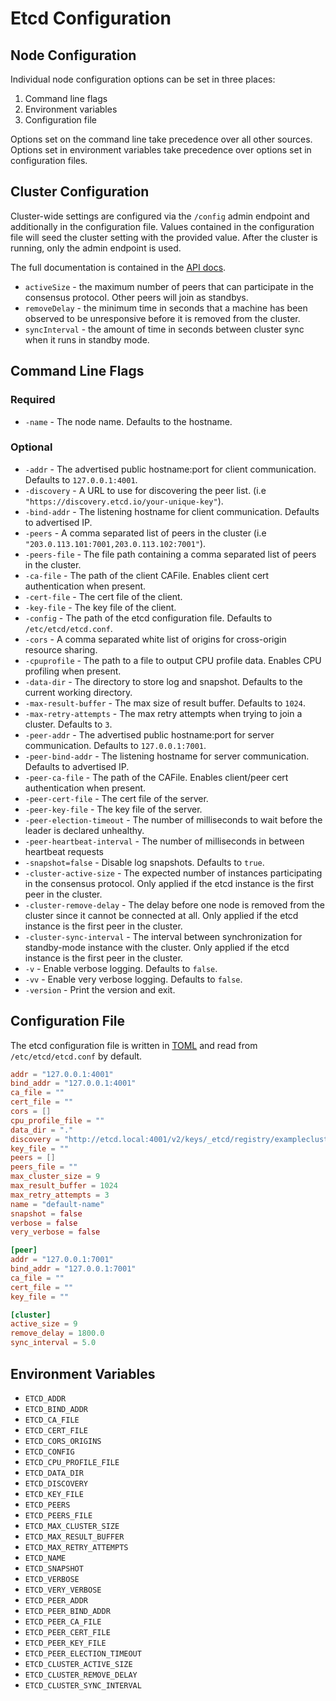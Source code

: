 # Etcd Configuration

## Node Configuration

Individual node configuration options can be set in three places:

 1. Command line flags
 2. Environment variables
 3. Configuration file

Options set on the command line take precedence over all other sources.
Options set in environment variables take precedence over options set in
configuration files.

## Cluster Configuration

Cluster-wide settings are configured via the `/config` admin endpoint and additionally in the configuration file. Values contained in the configuration file will seed the cluster setting with the provided value. After the cluster is running, only the admin endpoint is used.

The full documentation is contained in the [API docs](https://github.com/coreos/etcd/blob/master/Documentation/api.md#cluster-config).

* `activeSize` - the maximum number of peers that can participate in the consensus protocol. Other peers will join as standbys.
* `removeDelay` - the minimum time in seconds that a machine has been observed to be unresponsive before it is removed from the cluster.
* `syncInterval` - the amount of time in seconds between cluster sync when it runs in standby mode.

## Command Line Flags

### Required

* `-name` - The node name. Defaults to the hostname.

### Optional

* `-addr` - The advertised public hostname:port for client communication. Defaults to `127.0.0.1:4001`.
* `-discovery` - A URL to use for discovering the peer list. (i.e `"https://discovery.etcd.io/your-unique-key"`).
* `-bind-addr` - The listening hostname for client communication. Defaults to advertised IP.
* `-peers` - A comma separated list of peers in the cluster (i.e `"203.0.113.101:7001,203.0.113.102:7001"`).
* `-peers-file` - The file path containing a comma separated list of peers in the cluster.
* `-ca-file` - The path of the client CAFile. Enables client cert authentication when present.
* `-cert-file` - The cert file of the client.
* `-key-file` - The key file of the client.
* `-config` - The path of the etcd configuration file. Defaults to `/etc/etcd/etcd.conf`.
* `-cors` - A comma separated white list of origins for cross-origin resource sharing.
* `-cpuprofile` - The path to a file to output CPU profile data. Enables CPU profiling when present.
* `-data-dir` - The directory to store log and snapshot. Defaults to the current working directory.
* `-max-result-buffer` - The max size of result buffer. Defaults to `1024`.
* `-max-retry-attempts` - The max retry attempts when trying to join a cluster. Defaults to `3`.
* `-peer-addr` - The advertised public hostname:port for server communication. Defaults to `127.0.0.1:7001`.
* `-peer-bind-addr` - The listening hostname for server communication. Defaults to advertised IP.
* `-peer-ca-file` - The path of the CAFile. Enables client/peer cert authentication when present.
* `-peer-cert-file` - The cert file of the server.
* `-peer-key-file` - The key file of the server.
* `-peer-election-timeout` - The number of milliseconds to wait before the leader is declared unhealthy.
* `-peer-heartbeat-interval` - The number of milliseconds in between heartbeat requests
* `-snapshot=false` - Disable log snapshots. Defaults to `true`.
* `-cluster-active-size` - The expected number of instances participating in the consensus protocol. Only applied if the etcd instance is the first peer in the cluster.
* `-cluster-remove-delay` - The delay before one node is removed from the cluster since it cannot be connected at all. Only applied if the etcd instance is the first peer in the cluster.
* `-cluster-sync-interval` - The interval between synchronization for standby-mode instance with the cluster. Only applied if the etcd instance is the first peer in the cluster.
* `-v` - Enable verbose logging. Defaults to `false`.
* `-vv` - Enable very verbose logging. Defaults to `false`.
* `-version` - Print the version and exit.

## Configuration File

The etcd configuration file is written in [TOML](https://github.com/mojombo/toml)
and read from `/etc/etcd/etcd.conf` by default.

```TOML
addr = "127.0.0.1:4001"
bind_addr = "127.0.0.1:4001"
ca_file = ""
cert_file = ""
cors = []
cpu_profile_file = ""
data_dir = "."
discovery = "http://etcd.local:4001/v2/keys/_etcd/registry/examplecluster"
key_file = ""
peers = []
peers_file = ""
max_cluster_size = 9
max_result_buffer = 1024
max_retry_attempts = 3
name = "default-name"
snapshot = false
verbose = false
very_verbose = false

[peer]
addr = "127.0.0.1:7001"
bind_addr = "127.0.0.1:7001"
ca_file = ""
cert_file = ""
key_file = ""

[cluster]
active_size = 9
remove_delay = 1800.0
sync_interval = 5.0
```

## Environment Variables

 * `ETCD_ADDR`
 * `ETCD_BIND_ADDR`
 * `ETCD_CA_FILE`
 * `ETCD_CERT_FILE`
 * `ETCD_CORS_ORIGINS`
 * `ETCD_CONFIG`
 * `ETCD_CPU_PROFILE_FILE`
 * `ETCD_DATA_DIR`
 * `ETCD_DISCOVERY`
 * `ETCD_KEY_FILE`
 * `ETCD_PEERS`
 * `ETCD_PEERS_FILE`
 * `ETCD_MAX_CLUSTER_SIZE`
 * `ETCD_MAX_RESULT_BUFFER`
 * `ETCD_MAX_RETRY_ATTEMPTS`
 * `ETCD_NAME`
 * `ETCD_SNAPSHOT`
 * `ETCD_VERBOSE`
 * `ETCD_VERY_VERBOSE`
 * `ETCD_PEER_ADDR`
 * `ETCD_PEER_BIND_ADDR`
 * `ETCD_PEER_CA_FILE`
 * `ETCD_PEER_CERT_FILE`
 * `ETCD_PEER_KEY_FILE`
 * `ETCD_PEER_ELECTION_TIMEOUT`
 * `ETCD_CLUSTER_ACTIVE_SIZE`
 * `ETCD_CLUSTER_REMOVE_DELAY`
 * `ETCD_CLUSTER_SYNC_INTERVAL`
